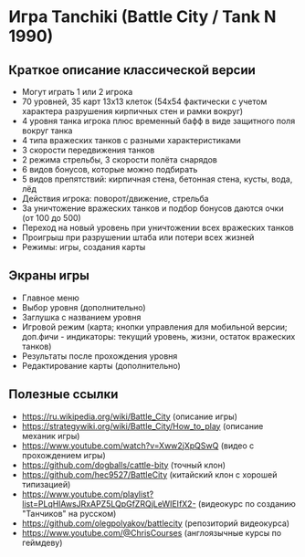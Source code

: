 # Игра Tanchiki (Battle City / Tank N 1990)

## Краткое описание классической версии
- Могут играть 1 или 2 игрока
- 70 уровней, 35 карт 13х13 клеток (54х54 фактически с учетом характера разрушения кирпичных стен и рамки вокруг)
- 4 уровня танка игрока плюс временный бафф в виде защитного поля вокруг танка
- 4 типа вражеских танков с разными характеристиками
- 3 скорости передвижения танков
- 2 режима стрельбы, 3 скорости полёта снарядов
- 6 видов бонусов, которые можно подбирать
- 5 видов препятствий: кирпичная стена, бетонная стена, кусты, вода, лёд
- Действия игрока: поворот/движение, стрельба
- За уничтожение вражеских танков и подбор бонусов даются очки (от 100 до 500)
- Переход на новый уровень при уничтожении всех вражеских танков
- Проигрыш при разрушении штаба или потери всех жизней
- Режимы: игры, создания карты

## Экраны игры
- Главное меню
- Выбор уровня (дополнительно)
- Заглушка с названием уровня
- Игровой режим (карта; кнопки управления для мобильной версии; доп.фичи - индикаторы: текущий уровень, жизни, остаток вражеских танков)
- Результаты после прохождения уровня
- Редактирование карты (дополнительно)

## Полезные ссылки
- https://ru.wikipedia.org/wiki/Battle_City (описание игры)
- https://strategywiki.org/wiki/Battle_City/How_to_play (описание механик игры)
- https://www.youtube.com/watch?v=Xww2jXpQSwQ (видео с прохождением игры)
- https://github.com/dogballs/cattle-bity (точный клон)
- https://github.com/hec9527/BattleCity (китайский клон с хорошей типизацией)
- https://www.youtube.com/playlist?list=PLqHlAwsJRxAPZ5LQpGfZRQjLeWIEIfX2- (видеокурс по созданию "Танчиков" на русском)
- https://github.com/olegpolyakov/battlecity (репозиторий видеокурса)
- https://www.youtube.com/@ChrisCourses (англоязычные курсы по геймдеву)
